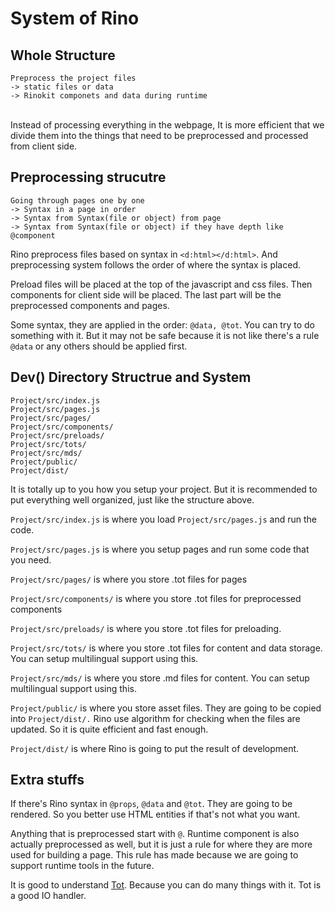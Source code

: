 # System of Rino

## Whole Structure

```
Preprocess the project files
-> static files or data
-> Rinokit componets and data during runtime
```

\
Instead of processing everything in the webpage, It is more efficient that we divide them into the things that need to be preprocessed and processed from client side.

## Preprocessing strucutre

```
Going through pages one by one
-> Syntax in a page in order
-> Syntax from Syntax(file or object) from page
-> Syntax from Syntax(file or object) if they have depth like @component
```

Rino preprocess files based on syntax in `<d:html></d:html>`. And preprocessing system follows the order of where the syntax is placed.

Preload files will be placed at the top of the javascript and css files.
Then components for client side will be placed. The last part will be the preprocessed components and pages.

Some syntax, they are applied in the order: `@data, @tot`. You can try to do something with it. But it may not be safe because it is not like there's a rule `@data` or any others should be applied first.

## Dev() Directory Structrue and System

```
Project/src/index.js
Project/src/pages.js
Project/src/pages/
Project/src/components/
Project/src/preloads/
Project/src/tots/
Project/src/mds/
Project/public/
Project/dist/
```

It is totally up to you how you setup your project. But it is recommended to put everything well organized, just like the structure above.

`Project/src/index.js` is where you load `Project/src/pages.js` and run the code.

`Project/src/pages.js` is where you setup pages and run some code that you need.

`Project/src/pages/` is where you store .tot files for pages

`Project/src/components/` is where you store .tot files for preprocessed components

`Project/src/preloads/` is where you store .tot files for preloading.

`Project/src/tots/` is where you store .tot files for content and data storage. You can setup multilingual support using this.

`Project/src/mds/` is where you store .md files for content. You can setup multilingual support using this.

`Project/public/` is where you store asset files. They are going to be copied into `Project/dist/.` Rino use algorithm for checking when the files are updated. So it is quite efficient and fast enough.

`Project/dist/` is where Rino is going to put the result of development.

## Extra stuffs

If there's Rino syntax in `@props`, `@data` and `@tot`. They are going to be rendered. So you better use HTML entities if that's not what you want.

Anything that is preprocessed start with `@`. Runtime component is also actually preprocessed as well, but it is just a rule for where they are more used for building a page. This rule has made because we are going to support runtime tools in the future.

It is good to understand [Tot](https://github.com/opdev1004/totjs). Because you can do many things with it. Tot is a good IO handler.
